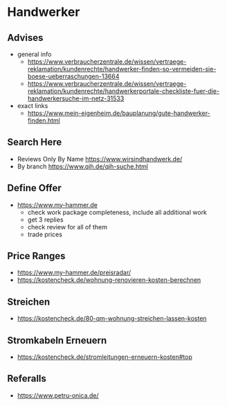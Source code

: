 # Handwerker

## Advises
- general info 
  - https://www.verbraucherzentrale.de/wissen/vertraege-reklamation/kundenrechte/handwerker-finden-so-vermeiden-sie-boese-ueberraschungen-13664
  - https://www.verbraucherzentrale.de/wissen/vertraege-reklamation/kundenrechte/handwerkerportale-checkliste-fuer-die-handwerkersuche-im-netz-31533
- exact links 
  - https://www.mein-eigenheim.de/bauplanung/gute-handwerker-finden.html

## Search Here
- Reviews Only By Name https://www.wirsindhandwerk.de/
- By branch https://www.qih.de/qih-suche.html

## Define Offer
- https://www.my-hammer.de
  - check work package completeness, include all additional work
  - get 3 replies
  - check review for all of them
  - trade prices

## Price Ranges
- https://www.my-hammer.de/preisradar/
- https://kostencheck.de/wohnung-renovieren-kosten-berechnen

## Streichen
- https://kostencheck.de/80-qm-wohnung-streichen-lassen-kosten

## Stromkabeln Erneuern
- https://kostencheck.de/stromleitungen-erneuern-kosten#top

## Referalls
- https://www.petru-onica.de/
